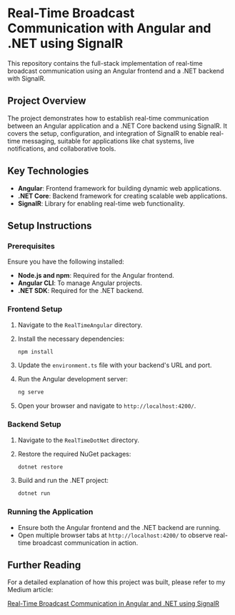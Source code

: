 # Real-Time Broadcast Communication with Angular and .NET using SignalR

This repository contains the full-stack implementation of real-time broadcast communication using an Angular frontend and a .NET backend with SignalR.

## Project Overview

The project demonstrates how to establish real-time communication between an Angular application and a .NET Core backend using SignalR. It covers the setup, configuration, and integration of SignalR to enable real-time messaging, suitable for applications like chat systems, live notifications, and collaborative tools.

## Key Technologies

- **Angular**: Frontend framework for building dynamic web applications.
- **.NET Core**: Backend framework for creating scalable web applications.
- **SignalR**: Library for enabling real-time web functionality.

## Setup Instructions

### Prerequisites

Ensure you have the following installed:

- **Node.js and npm**: Required for the Angular frontend.
- **Angular CLI**: To manage Angular projects.
- **.NET SDK**: Required for the .NET backend.

### Frontend Setup

1. Navigate to the `RealTimeAngular` directory.
2. Install the necessary dependencies:

   ```bash
   npm install
   ```

3. Update the `environment.ts` file with your backend's URL and port.

4. Run the Angular development server:

   ```bash
   ng serve
   ```

5. Open your browser and navigate to `http://localhost:4200/`.

### Backend Setup

1. Navigate to the `RealTimeDotNet` directory.
2. Restore the required NuGet packages:

   ```bash
   dotnet restore
   ```

3. Build and run the .NET project:

   ```bash
   dotnet run
   ```

### Running the Application

- Ensure both the Angular frontend and the .NET backend are running.
- Open multiple browser tabs at `http://localhost:4200/` to observe real-time broadcast communication in action.

## Further Reading

For a detailed explanation of how this project was built, please refer to my Medium article:

[Real-Time Broadcast Communication in Angular and .NET using SignalR](https://medium.com/@manojtharindu11/real-time-broadcast-communication-in-angular-and-net-using-signalr-5174b9119e4d)
